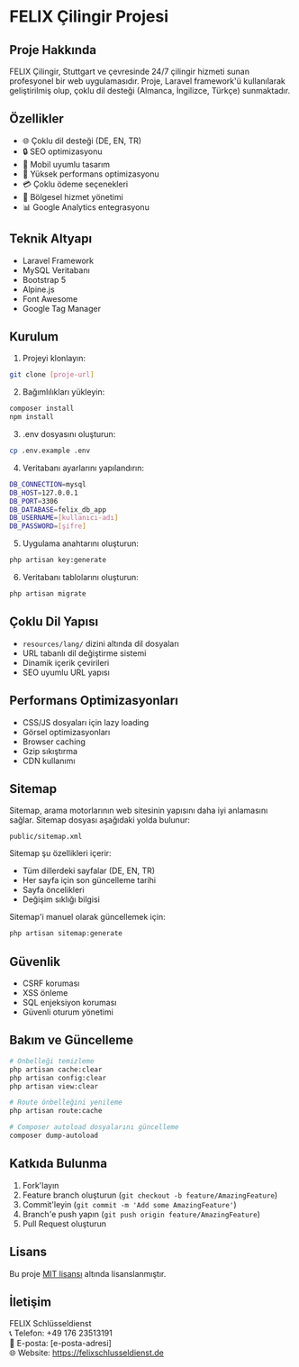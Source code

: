 # FELIX Çilingir Projesi

## Proje Hakkında
FELIX Çilingir, Stuttgart ve çevresinde 24/7 çilingir hizmeti sunan profesyonel bir web uygulamasıdır. Proje, Laravel framework'ü kullanılarak geliştirilmiş olup, çoklu dil desteği (Almanca, İngilizce, Türkçe) sunmaktadır.

## Özellikler
- 🌐 Çoklu dil desteği (DE, EN, TR)
- 🔒 SEO optimizasyonu
- 📱 Mobil uyumlu tasarım
- 🚀 Yüksek performans optimizasyonu
- 💳 Çoklu ödeme seçenekleri
- 📍 Bölgesel hizmet yönetimi
- 📊 Google Analytics entegrasyonu

## Teknik Altyapı
- Laravel Framework
- MySQL Veritabanı
- Bootstrap 5
- Alpine.js
- Font Awesome
- Google Tag Manager

## Kurulum
1. Projeyi klonlayın:
```bash
git clone [proje-url]
```

2. Bağımlılıkları yükleyin:
```bash
composer install
npm install
```

3. .env dosyasını oluşturun:
```bash
cp .env.example .env
```

4. Veritabanı ayarlarını yapılandırın:
```bash
DB_CONNECTION=mysql
DB_HOST=127.0.0.1
DB_PORT=3306
DB_DATABASE=felix_db_app
DB_USERNAME=[kullanıcı-adı]
DB_PASSWORD=[şifre]
```

5. Uygulama anahtarını oluşturun:
```bash
php artisan key:generate
```

6. Veritabanı tablolarını oluşturun:
```bash
php artisan migrate
```

## Çoklu Dil Yapısı
- `resources/lang/` dizini altında dil dosyaları
- URL tabanlı dil değiştirme sistemi
- Dinamik içerik çevirileri
- SEO uyumlu URL yapısı

## Performans Optimizasyonları
- CSS/JS dosyaları için lazy loading
- Görsel optimizasyonları
- Browser caching
- Gzip sıkıştırma
- CDN kullanımı

## Sitemap
Sitemap, arama motorlarının web sitesinin yapısını daha iyi anlamasını sağlar. Sitemap dosyası aşağıdaki yolda bulunur:
```
public/sitemap.xml
```

Sitemap şu özellikleri içerir:
- Tüm dillerdeki sayfalar (DE, EN, TR)
- Her sayfa için son güncelleme tarihi
- Sayfa öncelikleri
- Değişim sıklığı bilgisi

Sitemap'i manuel olarak güncellemek için:
```bash
php artisan sitemap:generate
```

## Güvenlik
- CSRF koruması
- XSS önleme
- SQL enjeksiyon koruması
- Güvenli oturum yönetimi

## Bakım ve Güncelleme
```bash
# Önbelleği temizleme
php artisan cache:clear
php artisan config:clear
php artisan view:clear

# Route önbelleğini yenileme
php artisan route:cache

# Composer autoload dosyalarını güncelleme
composer dump-autoload
```

## Katkıda Bulunma
1. Fork'layın
2. Feature branch oluşturun (`git checkout -b feature/AmazingFeature`)
3. Commit'leyin (`git commit -m 'Add some AmazingFeature'`)
4. Branch'e push yapın (`git push origin feature/AmazingFeature`)
5. Pull Request oluşturun

## Lisans
Bu proje [MIT lisansı](LICENSE) altında lisanslanmıştır.

## İletişim
FELIX Schlüsseldienst  
📞 Telefon: +49 176 23513191  
📧 E-posta: [e-posta-adresi]  
🌐 Website: https://felixschlusseldienst.de 